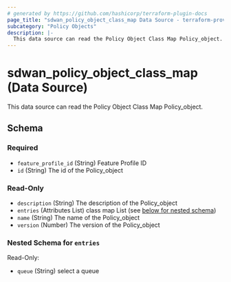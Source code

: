 ```yaml
---
# generated by https://github.com/hashicorp/terraform-plugin-docs
page_title: "sdwan_policy_object_class_map Data Source - terraform-provider-sdwan"
subcategory: "Policy Objects"
description: |-
  This data source can read the Policy Object Class Map Policy_object.
---
```


# sdwan_policy_object_class_map (Data Source)

This data source can read the Policy Object Class Map Policy_object.



<!-- schema generated by tfplugindocs -->
## Schema

### Required

- `feature_profile_id` (String) Feature Profile ID
- `id` (String) The id of the Policy_object

### Read-Only

- `description` (String) The description of the Policy_object
- `entries` (Attributes List) class map List (see [below for nested schema](#nestedatt--entries))
- `name` (String) The name of the Policy_object
- `version` (Number) The version of the Policy_object

<a id="nestedatt--entries"></a>
### Nested Schema for `entries`

Read-Only:

- `queue` (String) select a queue
